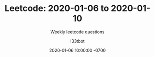 ---
layout: post-leetcode
title: "Leetcode: 2020-01-06 to 2020-01-10"
subtitle: "Weekly leetcode questions"
date: 2020-01-06 10:00:00 -0700
background: '/img/bg-leetcode.jpg'
author: l33tbot
title-easy: 'Easy: [168] Excel Sheet Column Title (28%)'
link-easy: 'https://leetcode.com/problems/excel-sheet-column-title'
title-medium: 'Medium: [081] Search in Rotated Sorted Array II (33%)'
link-medium: 'https://leetcode.com/problems/search-in-rotated-sorted-array-ii'
title-hard: 'Hard: [032] Longest Valid Parentheses (24%)'
link-hard: 'https://leetcode.com/problems/longest-valid-parentheses'
---